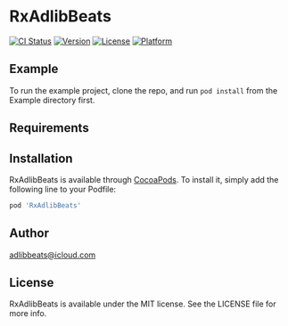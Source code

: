 # RxAdlibBeats

[![CI Status](https://img.shields.io/travis/adlibbeats@icloud.com/RxAdlibBeats.svg?style=flat)](https://travis-ci.org/adlibbeats@icloud.com/RxAdlibBeats)
[![Version](https://img.shields.io/cocoapods/v/RxAdlibBeats.svg?style=flat)](https://cocoapods.org/pods/RxAdlibBeats)
[![License](https://img.shields.io/cocoapods/l/RxAdlibBeats.svg?style=flat)](https://cocoapods.org/pods/RxAdlibBeats)
[![Platform](https://img.shields.io/cocoapods/p/RxAdlibBeats.svg?style=flat)](https://cocoapods.org/pods/RxAdlibBeats)

## Example

To run the example project, clone the repo, and run `pod install` from the Example directory first.

## Requirements

## Installation

RxAdlibBeats is available through [CocoaPods](https://cocoapods.org). To install
it, simply add the following line to your Podfile:

```ruby
pod 'RxAdlibBeats'
```

## Author

adlibbeats@icloud.com

## License

RxAdlibBeats is available under the MIT license. See the LICENSE file for more info.
